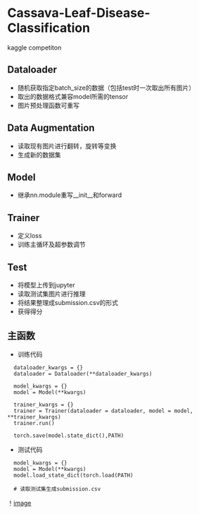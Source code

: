 # Cassava-Leaf-Disease-Classification
kaggle competiton 

## Dataloader
- 随机获取指定batch_size的数据（包括test时一次取出所有图片）
- 取出的数据格式兼容model所需的tensor
- 图片预处理函数可重写

## Data Augmentation
- 读取现有图片进行翻转，旋转等变换
- 生成新的数据集

## Model
- 继承nn.module重写__init__和forward

## Trainer
- 定义loss
- 训练主循环及超参数调节

## Test
- 将模型上传到jupyter
- 读取测试集图片进行推理
- 将结果整理成submission.csv的形式
- 获得得分

## 主函数
- 训练代码
```
  dataloader_kwargs = {}
  dataloader = Dataloader(**dataloader_kwargs)
  
  model_kwargs = {}
  model = Model(**kwargs)
  
  trainer_kwargs = {}
  trainer = Trainer(dataloader = dataloader, model = model, **trainer_kwargs)
  trainer.run()
  
  torch.save(model.state_dict(),PATH)
```
- 测试代码
```
  model_kwargs = {}
  model = Model(**kwargs)
  model.load_state_dict(torch.load(PATH)
  
  # 读取测试集生成submission.csv
```
！[image](https://github.com/wwxixixixi/Cassava-Leaf-Disease-Classification/blob/main/pic/flow_chart.png)
